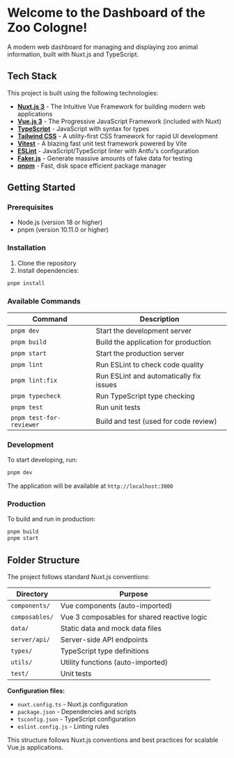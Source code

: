 # Welcome to the Dashboard of the Zoo Cologne!

A modern web dashboard for managing and displaying zoo animal information, built with Nuxt.js and TypeScript.

## Tech Stack

This project is built using the following technologies:

- **[Nuxt.js 3](https://nuxt.com/)** - The Intuitive Vue Framework for building modern web applications
- **[Vue.js 3](https://vuejs.org/)** - The Progressive JavaScript Framework (included with Nuxt)
- **[TypeScript](https://www.typescriptlang.org/)** - JavaScript with syntax for types
- **[Tailwind CSS](https://tailwindcss.com/)** - A utility-first CSS framework for rapid UI development
- **[Vitest](https://vitest.dev/)** - A blazing fast unit test framework powered by Vite
- **[ESLint](https://eslint.org/)** - JavaScript/TypeScript linter with Antfu's configuration
- **[Faker.js](https://fakerjs.dev/)** - Generate massive amounts of fake data for testing
- **[pnpm](https://pnpm.io/)** - Fast, disk space efficient package manager

## Getting Started

### Prerequisites

- Node.js (version 18 or higher)
- pnpm (version 10.11.0 or higher)

### Installation

1. Clone the repository
2. Install dependencies:

```bash
pnpm install
```

### Available Commands

| Command                  | Description                             |
| ------------------------ | --------------------------------------- |
| `pnpm dev`               | Start the development server            |
| `pnpm build`             | Build the application for production    |
| `pnpm start`             | Start the production server             |
| `pnpm lint`              | Run ESLint to check code quality        |
| `pnpm lint:fix`          | Run ESLint and automatically fix issues |
| `pnpm typecheck`         | Run TypeScript type checking            |
| `pnpm test`              | Run unit tests                          |
| `pnpm test-for-reviewer` | Build and test (used for code review)   |

### Development

To start developing, run:

```bash
pnpm dev
```

The application will be available at `http://localhost:3000`

### Production

To build and run in production:

```bash
pnpm build
pnpm start
```

## Folder Structure

The project follows standard Nuxt.js conventions:

| Directory      | Purpose                                     |
| -------------- | ------------------------------------------- |
| `components/`  | Vue components (auto-imported)              |
| `composables/` | Vue 3 composables for shared reactive logic |
| `data/`        | Static data and mock data files             |
| `server/api/`  | Server-side API endpoints                   |
| `types/`       | TypeScript type definitions                 |
| `utils/`       | Utility functions (auto-imported)           |
| `test/`        | Unit tests                                  |

**Configuration files:**

- `nuxt.config.ts` - Nuxt.js configuration
- `package.json` - Dependencies and scripts
- `tsconfig.json` - TypeScript configuration
- `eslint.config.js` - Linting rules

This structure follows Nuxt.js conventions and best practices for scalable Vue.js applications.
